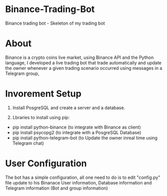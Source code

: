 # Binance-Trading-Bot 
Binance trading bot - Skeleton of my trading bot 

# About
Binance is a crypto coins live market, using Binance API 
and the Python language, I developed a live trading bot that trade automatically 
and update the owner whenever a given trading scenario occurred using 
messages in a Telegram group,

# Invorement Setup
1. Install PosgreSQL and create a server and a database.

2. Lbraries to install using pip:
  - pip install python-binance (to integrate with Binance as client)
  - pip install psycopg2 (to integrate with a PosgreSQL Database)
  - pip install python-telegram-bot (to Update the owner inreal time using Telegram chat)
  

# User Configuration
The bot has a simple configuration, all one need to do is to edit "config.py" file update to his Binanace User information, Database information and Telegram information (Bot and group information)
